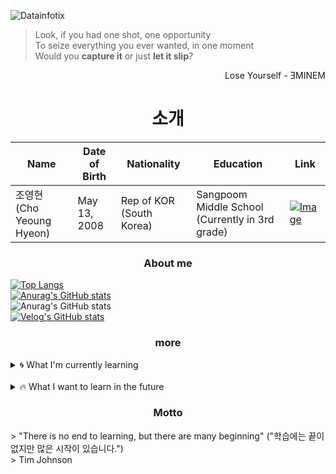 ![Datainfotix](https://github.com/choyeounghyeon/choyeounghyeon/assets/133370084/6a2be163-6b6a-467b-b182-8f9669832a56)

> Look, if you had one shot, one opportunity<br/>
> To seize everything you ever wanted, in one moment<br/>
> Would you **capture it** or just **let it slip**?
<div align="right">
  Lose Yourself - ƎMINEM
</div>

<div align="center">
  <h1>소개</h1>
</div>


| **Name**      | **Date of Birth** | **Nationality**     | **Education**      | **Link**      |
| ------------ | ------------ | ------------ | ------------ | ------------ |
| 조영현 (Cho Yeoung Hyeon)     | May 13, 2008   | Rep of KOR (South Korea) | Sangpoom Middle School (Currently in 3rd grade)   | [![Image](https://github.com/choyeounghyeon/choyeounghyeon/assets/133370084/6101d23c-e6fc-49a1-be1e-1c268b014c25)](https://velog.io/@choyeounghyeon)   |

  <div align=center><h3>About me</h3></div>
  
  [![Top Langs](https://github-readme-stats.vercel.app/api/top-langs/?username=choyeounghyeon)](https://github.com/anuraghazra/github-readme-stats)<br>
  [![Anurag's GitHub stats](https://github-readme-stats.vercel.app/api?username=choyeounghyeon)](https://github.com/anuraghazra/github-readme-stats)<br>
  ![Anurag's GitHub stats](https://github-readme-stats.vercel.app/api?username=choyeounghyeon&hide=contribs,prs&show_icons=true&theme=테마)<br>
  [![Velog's GitHub stats](https://velog-readme-stats.vercel.app/api?name=choyeounghyeon)](choyeounghyeon)<br>

  <div align=center><h3>more</h3></div>

<details>
<summary>
  🌀 What I'm currently learning
</summary>
  JS, TS, HTML, CSS, C, C++
</details>
<br>
<details>
<summary>
  🔥 What I want to learn in the future
</summary>
  C#
</details>
<div align=center><h3>Motto</h3></div>
> "There is no end to learning, but there are many beginning" ("학습에는 끝이 없지만 많은 시작이 있습니다.") <br>
> Tim Johnson
